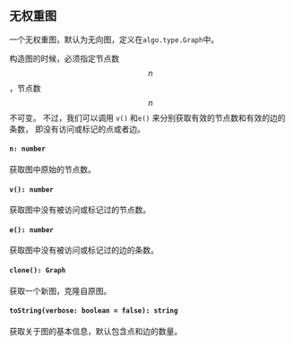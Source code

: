<a name="t"></a>

<a name="graph"></a>
## 无权重图
一个无权重图，默认为无向图，定义在`algo.type.Graph`中。

构造图的时候，必须指定节点数$$n$$，节点数$$n$$不可变。
不过，我们可以调用 `v()` 和`e()` 来分别获取有效的节点数和有效的边的条数，
即没有访问或标记的点或者边。

#### `n: number`
获取图中原始的节点数。
#### `v(): number`
获取图中没有被访问或标记过的节点数。
#### `e(): number`
获取图中没有被访问或标记过的边的条数。
#### `clone(): Graph`
获取一个新图，克隆自原图。
#### `toString(verbose: boolean = false): string`
获取关于图的基本信息，默认包含点和边的数量。

<!--[Back to top](#t)-->